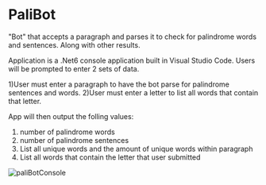 # PaliBot
"Bot" that accepts a paragraph and parses it to check for palindrome words and sentences. Along with other results. 

Application is a .Net6 console application built in Visual Studio Code. Users will be prompted to enter 2 sets of data.

1)User must enter a paragraph to have the bot parse for palindrome sentences and words. 
2)User must enter a letter to list all words that contain that letter.

App will then output the folling values:
1) number of palindrome words
2) number of palindrome sentences
3) List all unique words and the amount of unique words within paragraph
4) List all words that contain the letter that user submitted




![paliBotConsole](https://user-images.githubusercontent.com/35432839/165678139-0b244566-d0a2-4101-be07-7aa874a6e6f0.png)
